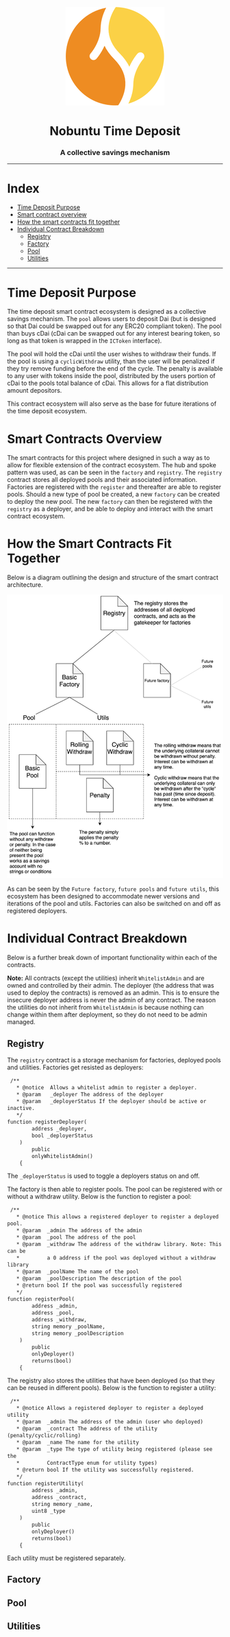 <div align="center">
    <img src="../webapp/app/images/favicon.png">
    <h1>Nobuntu Time Deposit</h1>
    <h3>A collective savings mechanism</h3>
</div>

---

# Index
* [Time Deposit Purpose](#time-deposit-purpose)
* [Smart contract overview](#smart-contracts-overview)
* [How the smart contracts fit together](#how-the-smart-contracts-fit-together)
* [Individual Contract Breakdown](#individual-contract-breakdown)
    * [Registry](#registry)
    * [Factory](#factory)
    * [Pool](#pool)
    * [Utilities](#utilities)

---

# Time Deposit Purpose
The time deposit smart contract ecosystem is designed as a collective savings mechanism. The `pool` allows users to deposit Dai (but is designed so that Dai could be swapped out for any ERC20 compliant token). The pool than buys cDai (cDai can be swapped out for any interest bearing token, so long as that token is wrapped in the `ICToken` interface). 

The pool will hold the cDai until the user wishes to withdraw their funds. If the pool is using a `cyclicWithdraw` utility, than the user will be penalized if they try remove funding before the end of the cycle. The penalty is available to any user with tokens inside the pool, distributed by the users portion of cDai to the pools total balance of cDai. This allows for a flat distribution amount depositors.

This contract ecosystem will also serve as the base for future iterations of the time deposit ecosystem. 

# Smart Contracts Overview
The smart contracts for this project where designed in such a way as to allow for  flexible extension of  the contract ecosystem. The hub and spoke pattern was used, as can be seen in the `factory` and `registry`. The `registry` contract stores all deployed pools and their associated information. Factories are registered with the `register` and thereafter are able to register pools. Should a new type of pool be created, a new `factory` can be created to deploy the new pool. The new `factory` can then be registered with the `registry` as a deployer, and be able to deploy and interact with the smart contract ecosystem. 

# How the Smart Contracts Fit Together
Below is a diagram outlining the design and structure of the smart contract architecture. 

<div align="center">
<img src="./imgs/Nobuntu_contract_architecture.png">
</div>

As can be seen by the `Future factory`, `future pools` and `future utils`, this ecosystem has been designed to accommodate newer versions and iterations of the pool and utils. Factories can also be switched on and off as registered deployers. 

# Individual Contract Breakdown
Below is a further break down of important functionality within each of the contracts. 

**Note:** All contracts (except the utilities) inherit `WhitelistAdmin` and are owned and controlled by their admin. The deployer (the address that was used to deploy the contracts) is removed as an admin. This is to ensure the insecure deployer address is never the admin of any contract. The reason the utilities do not inherit from `WhitelistAdmin` is because nothing can change within them after deployment, so they do not need to be admin managed. 

## Registry
The `registry` contract is a storage mechanism for factories, deployed pools and utilities. Factories get resisted as deployers:

```
 /**
   * @notice  Allows a whitelist admin to register a deployer.
   * @param   _deployer The address of the deployer
   * @param   _deployerStatus If the deployer should be active or inactive.
   */
function registerDeployer(
        address _deployer,
        bool _deployerStatus
    )
        public
        onlyWhitelistAdmin()
    {
```
The `_deployerStatus` is used to toggle a deployers status on and off. 

The factory is then able to register pools. The pool can be registered with or without a withdraw utility. Below is the function to register a pool:
```
 /**
   * @notice This allows a registered deployer to register a deployed pool.
   * @param  _admin The address of the admin
   * @param  _pool The address of the pool
   * @param  _withdraw The address of the withdraw library. Note: This can be
   *         a 0 address if the pool was deployed without a withdraw library
   * @param  _poolName The name of the pool
   * @param  _poolDescription The description of the pool
   * @return bool If the pool was successfully registered
   */
function registerPool(
        address _admin,
        address _pool,
        address _withdraw,
        string memory _poolName,
        string memory _poolDescription
    )
        public
        onlyDeployer()
        returns(bool)
    {
```

The registry also stores the utilities that have been deployed (so that they can be reused in different pools). Below is the function to register a utility:

```
 /**
   * @notice Allows a registered deployer to register a deployed utility
   * @param  _admin The address of the admin (user who deployed)
   * @param  _contract The address of the utility (penalty/cyclic/rolling)
   * @param  _name The name for the utility
   * @param  _type The type of utility being registered (please see the 
   *         ContractType enum for utility types)
   * @return bool If the utility was successfully registered.
   */
function registerUtility(
        address _admin,
        address _contract,
        string memory _name,
        uint8 _type
    )
        public
        onlyDeployer()
        returns(bool)
    {
```
Each utility must be registered separately. 

## Factory


## Pool

## Utilities 